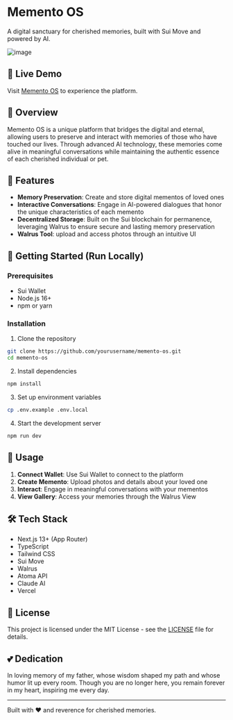 # Memento OS

A digital sanctuary for cherished memories, built with Sui Move and powered by AI.

![image](https://github.com/user-attachments/assets/8498fe98-f7ee-4425-ad26-741c2b788391)

## 🚀 Live Demo

Visit [Memento OS](https://memento-os.vercel.app/) to experience the platform.

## 🌟 Overview

Memento OS is a unique platform that bridges the digital and eternal, allowing users to preserve and interact with memories of those who have touched our lives. Through advanced AI technology, these memories come alive in meaningful conversations while maintaining the authentic essence of each cherished individual or pet.

## 🔮 Features

- **Memory Preservation**: Create and store digital mementos of loved ones
- **Interactive Conversations**: Engage in AI-powered dialogues that honor the unique characteristics of each memento
- **Decentralized Storage**: Built on the Sui blockchain for permanence, leveraging Walrus to ensure secure and lasting memory preservation
- **Walrus Tool**: upload and access photos through an intuitive UI

## 💫 Getting Started (Run Locally)

### Prerequisites
- Sui Wallet
- Node.js 16+
- npm or yarn

### Installation

1. Clone the repository
```bash
git clone https://github.com/yourusername/memento-os.git
cd memento-os
```
  
2. Install dependencies
```bash
npm install
```
  
3. Set up environment variables
```bash
cp .env.example .env.local
```
  
4. Start the development server
```bash
npm run dev
```
  
## 🎯 Usage

1. **Connect Wallet**: Use Sui Wallet to connect to the platform
2. **Create Memento**: Upload photos and details about your loved one
3. **Interact**: Engage in meaningful conversations with your mementos
4. **View Gallery**: Access your memories through the Walrus View

## 🛠 Tech Stack

- Next.js 13+ (App Router)
- TypeScript
- Tailwind CSS
- Sui Move
- Walrus
- Atoma API
- Claude AI
- Vercel

## 📝 License

This project is licensed under the MIT License - see the [LICENSE](LICENSE) file for details.

## 💕 Dedication

In loving memory of my father, whose wisdom shaped my path and whose humor lit up every room.
Though you are no longer here, you remain forever in my heart, inspiring me every day.

---

Built with ❤️ and reverence for cherished memories.
